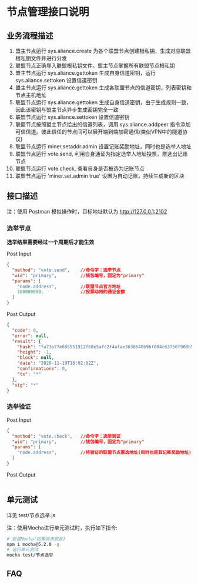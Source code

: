 # 节点管理接口说明

## 业务流程描述

1. 盟主节点运行 sys.aliance.create 为各个联盟节点创建根私钥，生成对应联盟根私钥文件并进行分发
2. 联盟节点正确导入联盟根私钥文件。盟主节点掌握所有联盟节点根私钥
3. 盟主节点运行 sys.aliance.gettoken 生成自身信道密钥，运行 sys.aliance.settoken 设置信道密钥
4. 盟主节点运行 sys.aliance.gettoken 生成各联盟节点的信道密钥，列表密钥和节点主机地址
5. 联盟节点运行 sys.aliance.gettoken 生成自身信道密钥，由于生成规则一致，因此该密钥与盟主节点异步生成密钥完全一致
6. 联盟节点运行 sys.aliance.settoken 设置信道密钥
7. 联盟节点按照盟主节点给出的信道列表，调用 sys.aliance.addpeer 指令添加可信信道。彼此信任的节点间可以展开端到端加密通信(类似VPN中的隧道协议)
8. 联盟节点运行 miner.setaddr.admin 设置记账奖励地址，同时也是选举人地址
9. 联盟节点运行 vote.send, 利用自身通证为指定选举人地址投票，票选出记账节点
10. 联盟节点运行 vote.check, 查看自身是否被选为记账节点
11. 联盟节点运行 'miner.set.admin true' 设置为自动记账，持续生成新的区块

## 接口描述

注：使用 Postman 模拟操作时，目标地址默认为 http://127.0.0.1:2102

### 选举节点

**选举结果需要经过一个周期后才能生效**

Post Input

```json
{
  "method": "vote.send",    //命令字：选举节点
  "wid": "primary",         //钱包编号，固定为"primary"
  "params": [
    "node.address",         //联盟节点官方地址
    100000000,              //投票动用的通证金额
  ]
}
```

Post Output

```json
{
  "code": 0,
  "error": null,
  "result": {
    "hash": "fa73e77e685551912f68e5afc2f4afae3638640b9bf004c63756f908b5ea51f4",
    "height": -1,
    "block": null,
    "date": "2020-11-19T16:02:02Z",
    "confirmations": 0,
    "tx": "*"
  },
  "sig": "*"
}
```

### 选举验证

Post Input

```json
{
  "method": "vote.check",   //命令字：选举验证
  "wid": "primary",         //钱包编号，固定为"primary"
  "params": [
    "node.address",         //待验证的联盟节点票选地址(同时也是其记账奖励地址)
  ]
}
```

Post Output

```json
```

## 单元测试

详见 test/节点选举.js

注：使用Mocha进行单元测试时，执行如下指令:

```bash
# 安装Mocha(如果尚未安装)
npm i mocha@5.2.0 -g
# 运行单元测试
mocha test/节点选举
```

## FAQ
